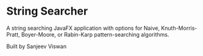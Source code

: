 # String Searcher

A string searching JavaFX application with options for Naive, Knuth-Morris-Pratt, Boyer-Moore, or Rabin-Karp 
pattern-searching algorithms.

Built by Sanjeev Viswan